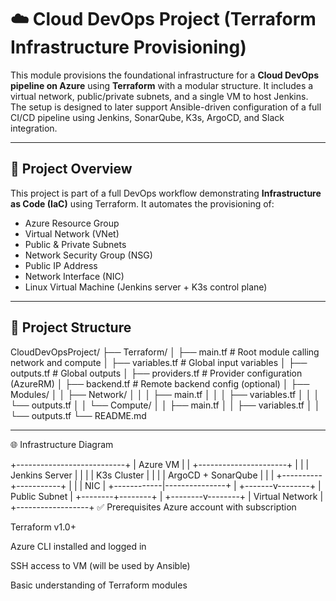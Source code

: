 # ☁️ Cloud DevOps Project (Terraform Infrastructure Provisioning)

This module provisions the foundational infrastructure for a **Cloud DevOps pipeline on Azure** using **Terraform** with a modular structure. It includes a virtual network, public/private subnets, and a single VM to host Jenkins. The setup is designed to later support Ansible-driven configuration of a full CI/CD pipeline using Jenkins, SonarQube, K3s, ArgoCD, and Slack integration.

---

## 🚀 Project Overview

This project is part of a full DevOps workflow demonstrating **Infrastructure as Code (IaC)** using Terraform. It automates the provisioning of:

- Azure Resource Group
- Virtual Network (VNet)
- Public & Private Subnets
- Network Security Group (NSG)
- Public IP Address
- Network Interface (NIC)
- Linux Virtual Machine (Jenkins server + K3s control plane)

---

## 📁 Project Structure

CloudDevOpsProject/
├── Terraform/
│   ├── main.tf              # Root module calling network and compute
│   ├── variables.tf         # Global input variables
│   ├── outputs.tf           # Global outputs
│   ├── providers.tf         # Provider configuration (AzureRM)
│   ├── backend.tf           # Remote backend config (optional)
│   ├── Modules/
│   │   ├── Network/
│   │   │   ├── main.tf
│   │   │   ├── variables.tf
│   │   │   └── outputs.tf
│   │   └── Compute/
│   │       ├── main.tf
│   │       ├── variables.tf
│   │       └── outputs.tf
└── README.md

---

🌐 Infrastructure Diagram

+---------------------------+
|         Azure VM          |
| +----------------------+ |
| |   Jenkins Server      | |
| |   K3s Cluster         | |
| |   ArgoCD + SonarQube  | |
| +----------+-----------+ |
|            | NIC           |
+------------|---------------+
             |
     +-------v--------+
     |   Public Subnet |
     +--------+--------+
              |
     +--------v--------+
     |  Virtual Network |
     +------------------+
✅ Prerequisites
Azure account with subscription

Terraform v1.0+

Azure CLI installed and logged in

SSH access to VM (will be used by Ansible)

Basic understanding of Terraform modules
